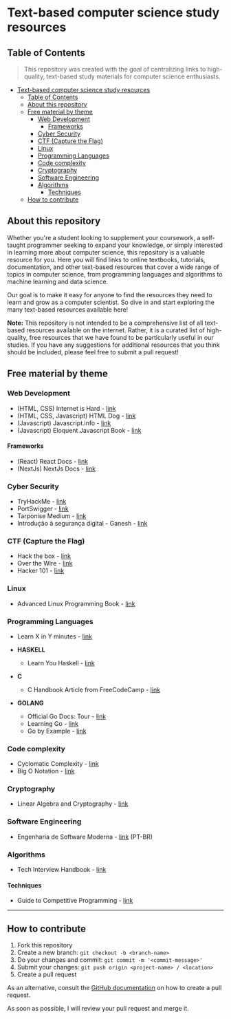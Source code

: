 # Text-based computer science study resources

## Table of Contents

> This repository was created with the goal of centralizing links to high-quality, text-based study materials for computer science enthusiasts.

- [Text-based computer science study resources](#text-based-computer-science-study-resources)
  - [Table of Contents](#table-of-contents)
  - [About this repository](#about-this-repository)
  - [Free material by theme](#free-material-by-theme)
    - [Web Development](#web-development)
      - [Frameworks](#frameworks)
    - [Cyber Security](#cyber-security)
    - [CTF (Capture the Flag)](#ctf-capture-the-flag)
    - [Linux](#linux)
    - [Programming Languages](#programming-languages)
    - [Code complexity](#code-complexity)
    - [Cryptography](#cryptography)
    - [Software Engineering](#software-engineering)
    - [Algorithms](#algorithms)
      - [Techniques](#techniques)
  - [How to contribute](#how-to-contribute)

## About this repository

Whether you're a student looking to supplement your coursework, a self-taught programmer seeking to expand your knowledge, or simply interested in learning more about computer science, this repository is a valuable resource for you. Here you will find links to online textbooks, tutorials, documentation, and other text-based resources that cover a wide range of topics in computer science, from programming languages and algorithms to machine learning and data science.

Our goal is to make it easy for anyone to find the resources they need to learn and grow as a computer scientist. So dive in and start exploring the many text-based resources available here!

**Note:** This repository is not intended to be a comprehensive list of all text-based resources available on the internet. Rather, it is a curated list of high-quality, free resources that we have found to be particularly useful in our studies. If you have any suggestions for additional resources that you think should be included, please feel free to submit a pull request!

## Free material by theme

### Web Development

- (HTML, CSS) Internet is Hard - [link](https://www.internetingishard.com/)
- (HTML, CSS, Javascript) HTML Dog - [link](https://www.htmldog.com/)
- (Javascript) Javascript.info - [link](https://javascript.info/)
- (Javascript) Eloquent Javascript Book - [link](https://eloquentjavascript.net/)

#### Frameworks

- (React) React Docs - [link](https://reactjs.org/docs/getting-started.html)
- (NextJs) NextJs Docs - [link](https://nextjs.org/docs/getting-started)

### Cyber Security

- TryHackMe - [link](https://tryhackme.com/paths)
- PortSwigger - [link](https://portswigger.net)
- Tarponise Medium - [link](https://medium.com/@tarponise)
- Introdução à segurança digital - Ganesh - [link](https://gitbook.ganeshicmc.com/redes/pentest/ssh)

### CTF (Capture the Flag)

- Hack the box - [link](https://www.hackthebox.com/)
- Over the Wire - [link](https://overthewire.org/wargames/)
- Hacker 101 - [link](https://www.hacker101.com/)

### Linux

- Advanced Linux Programming Book - [link](https://mentorembedded.github.io/advancedlinuxprogramming/alp-folder/)

### Programming Languages

- Learn X in Y minutes - [link](https://learnxinyminutes.com/)

- **HASKELL**
  - Learn You Haskell - [link](http://learnyouahaskell.com/chapters)

- **C**
  - C Handbook Article from FreeCodeCamp - [link](https://www.freecodecamp.org/news/the-c-beginners-handbook/#pointers)

- **GOLANG**
  - Official Go Docs: Tour - [link](https://go.dev/tour/list)
  - Learning Go - [link](https://www.miek.nl/go/)
  - Go by Example - [link](https://gobyexample.com/)

### Code complexity

- Cyclomatic Complexity - [link](https://en.wikipedia.org/wiki/Cyclomatic_complexity)
- Big O Notation - [link](https://vitorsalmeida.com/blog/ptBR/big-o-notation)

### Cryptography

- Linear Algebra and Cryptography - [link](http://i-rep.emu.edu.tr:8080/xmlui/bitstream/handle/11129/1420/ElfadelAjaeb.pdf?sequence=1#:~:text=Cryptography%20is%20one%20of%20the,and%20security%20of%20this%20information.)

### Software Engineering

- Engenharia de Software Moderna - [link](https://engsoftmoderna.info/) (PT-BR)

### Algorithms

- Tech Interview Handbook - [link](https://yangshun.github.io/tech-interview-handbook/)

#### Techniques

- Guide to Competitive Programming - [link](https://cses.fi/book/book.pdf)

---

## How to contribute

1. Fork this repository
2. Create a new branch: `git checkout -b <branch-name>`
3. Do your changes and commit: `git commit -m '<commit-message>'`
4. Submit your changes: `git push origin <project-name> / <location>`
5. Create a pull request

As an alternative, consult the [GitHub documentation](https://docs.github.com/en/github/collaborating-with-issues-and-pull-requests/creating-a-pull-request-from-a-fork) on how to create a pull request.

As soon as possible, I will review your pull request and merge it.
